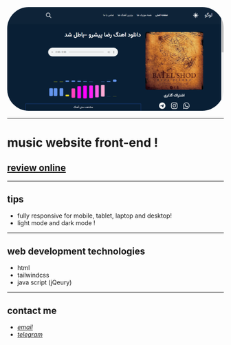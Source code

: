 <div align="center">
  <img src="https://github.com/Arash2oo4/musicPro/blob/master/shot.png" style="border-radius:50px">
</div>

---

# music website front-end !
## [review online](https://sys113.github.io/zar-film/)
---
## tips

* fully responsive for mobile, tablet, laptop and desktop!
* light mode and dark mode !

---
## web development technologies
* html
* tailwindcss
* java script (jQeury)

---
## contact me
* *[email](arashlatifioo44@gmail.com)*
* *[telegram](https://t.me/arash_2oo4)*

